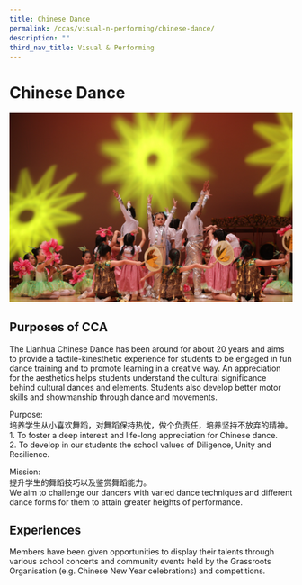 ```yaml
---
title: Chinese Dance
permalink: /ccas/visual-n-performing/chinese-dance/
description: ""
third_nav_title: Visual & Performing
---
```

# Chinese Dance

![](/images/CCAs/Chinese%20Dance/6R6A8100.jpg)

## Purposes of CCA

The Lianhua Chinese Dance has been around for about 20 years and aims to provide a tactile-kinesthetic experience for students to be engaged in fun dance training and to promote learning in a creative way. An appreciation for the aesthetics helps students understand the cultural significance behind cultural dances and elements. Students also develop better motor skills and showmanship through dance and movements.


Purpose:   
培养学生从小喜欢舞蹈，对舞蹈保持热忱，做个负责任，培养坚持不放弃的精神。   
1\. To foster a deep interest and life-long appreciation for Chinese dance.   
2\. To develop in our students the school values of Diligence, Unity and Resilience.

Mission:   
提升学生的舞蹈技巧以及鉴赏舞蹈能力。   
We aim to challenge our dancers with varied dance techniques and different dance forms for them to attain greater heights of performance.

## Experiences

Members have been given opportunities to display their talents through various school concerts and community events held by the Grassroots Organisation (e.g. Chinese New Year celebrations) and competitions.